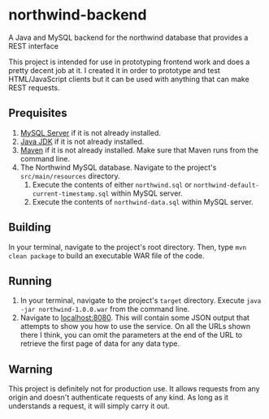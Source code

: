 # northwind-backend
A Java and MySQL backend for the northwind database that provides a REST interface

This project is intended for use in prototyping frontend work and does a pretty decent job at it.  I created it in order to prototype and test HTML/JavaScript clients but it can be used with anything that can make REST requests.

## Prequisites
1. [MySQL Server](https://dev.mysql.com/downloads/mysql/) if it is not already installed.
1. [Java JDK](http://www.oracle.com/technetwork/java/javase/downloads/index.html) if it is not already installed.
1. [Maven](https://maven.apache.org/download.cgi) if it is not already installed. Make sure that Maven runs from the command line.
1. The Northwind MySQL database.  Navigate to the project's `src/main/resources` directory.
   1. Execute the contents of either `northwind.sql` or `northwind-default-current-timestamp.sql` within MySQL server.
   1. Execute the contents of `northwind-data.sql` within MySQL server.

## Building
In your terminal, navigate to the project's root directory.  Then, type `mvn clean package` to build an executable WAR file of the code.

## Running
1. In your terminal, navigate to the project's `target` directory.  Execute `java -jar northwind-1.0.0.war` from the command line.
1. Navigate to [localhost:8080](http://localhost:8080/).  This will contain some JSON output that attempts to show you how to use the service.  On all the URLs shown there I think, you can omit the parameters at the end of the URL to retrieve the first page of data for any data type.

## Warning
This project is definitely not for production use.  It allows requests from any origin and doesn't authenticate requests of any kind.  As long as it understands a request, it will simply carry it out.
